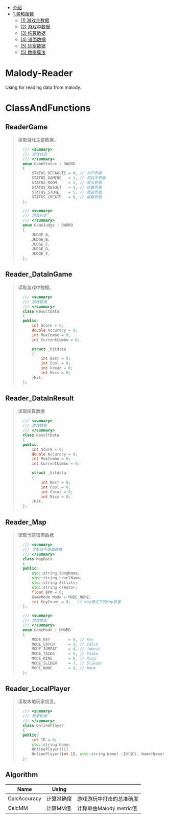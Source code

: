 - [介绍](#Malody-Reader)
- [1.类和函数](#ClassAndFunctions)
  * [(1) 游戏主数据](#ReaderGame)
  * [(2) 游戏中数据](#Reader_DataInGame)
  * [(3) 结算数据](#Reader_DataInResult)
  * [(4) 谱面数据](#Reader_Map)
  * [(5) 玩家数据](#Reader_LocalPlayer)
  * [(5) 数据算法](#Algorithm)
  
# Malody-Reader

Using for reading data from malody.

# ClassAndFunctions

## ReaderGame

> 读取游戏主要数据。
>
> ```c++
> 	/// <summary>
> 	/// 游戏状态
> 	/// </summary>
> 	enum GameStatus : DWORD
> 	{
> 		STATUS_DEFAULTE = 0, // 大厅界面
> 		STATUS_GAMING   = 1, // 游戏中界面
> 		STATUS_ROOM     = 2, // 房间界面
> 		STATUS_RESULT   = 4, // 结算界面
> 		STATUS_STORE    = 5, // 商店界面
> 		STATUS_CREATE   = 6, // 编辑界面
> 	};
> 
> 	/// <summary>
> 	/// 游戏判定
> 	/// </summary>
> 	enum GameJudge : DWORD
> 	{
> 		JUDGE_A,
> 		JUDGE_B,
> 		JUDGE_C,
> 		JUDGE_D,
> 		JUDGE_E,
> 	};
> ```
>
> 

## Reader_DataInGame

> 读取游戏中数据。
>
> ```c++
> 	/// <summary>
> 	/// 游戏数据
> 	/// </summary>
> 	class ResultData
> 	{
> 	public:
> 		int Score = 0;
> 		double Accuracy = 0;
> 		int MaxCombo = 0;
> 		int CurrentCombo = 0;
> 
> 		struct _hitdata
> 		{
> 			int Best = 0;
> 			int Cool = 0;
> 			int Great = 0;
> 			int Miss = 0;
> 		}Hit;
> 	};
> ```

## Reader_DataInResult

> 读取结算数据
>
> ```c++
> 	/// <summary>
> 	/// 游戏数据
> 	/// </summary>
> 	class ResultData
> 	{
> 	public:
> 		int Score = 0;
> 		double Accuracy = 0;
> 		int MaxCombo = 0;
> 		int CurrentCombo = 0;
> 
> 		struct _hitdata
> 		{
> 			int Best = 0;
> 			int Cool = 0;
> 			int Great = 0;
> 			int Miss = 0;
> 		}Hit;
> 	};
> ```

## Reader_Map

> 读取当前谱面数据
>
> ```C++
> 	/// <summary>
> 	/// 当前选中谱面数据
> 	/// </summary>
> 	class MapData
> 	{
> 	public:
> 		std::string SongName;
> 		std::string LevelName;
> 		std::string Artists;
> 		std::string Creator;
> 		float BPM = 0;
> 		GameMode Mode = MODE_NONE;
> 		int KeyCount = 0;	// Key模式下的Key数量
> 	};
> 
> 	/// <summary>
> 	/// 游戏模式
> 	/// </summary>
> 	enum GameMode : DWORD
> 	{
> 		MODE_KEY		= 0, // Key
> 		MODE_CATCH		= 3, // Catch
> 		MODE_JUBEAT		= 4, // Jubeat
> 		MODE_TAIKO		= 5, // Taiko
> 		MODE_RING		= 6, // Ring
> 		MODE_SLIDER		= 7, // Slieder
> 		MODE_NONE		= 8, // None
> 	};
> ```

## Reader_LocalPlayer

> 读取本地玩家信息。
>
> ```c++
> 	/// <summary>
> 	/// 玩家数据
> 	/// </summary>
> 	class OnlinePlayer 
> 	{
> 	public:
> 		int ID = 0;
> 		std::string Name;
> 		OnlinePlayer(){}
> 		OnlinePlayer(int ID, std::string Name) :ID(ID), Name(Name) {}
> 	};
> ```

## Algorithm

| Name         | Using      |                          |
| ------------ | ---------- | ------------------------ |
| CalcAccuracy | 计算准确度 | 游戏游玩中打击的总准确度 |
| CalcMM       | 计算MM值   | 计算单曲Malody metric值  |

